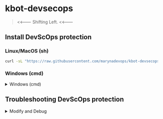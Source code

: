 # kbot-devsecops

> <<--- Shifting Left. <<---

## Install DevScOps protection

### Linux/MacOS (sh)

```sh
curl -sL "https://raw.githubusercontent.com/marynadevops/kbot-devsecops/main/shiftleft/install.sh" | sh
```

### Windows (cmd)

<details>
  <summary>Windows (cmd)</summary>

Delegated to mid/jun devops staff.

```cmd
@"%SystemRoot%\System32\WindowsPowerShell\v1.0\powershell.exe" -NoProfile -InputFormat None -ExecutionPolicy Bypass -Command "[System.Net.ServicePointManager]::SecurityProtocol = 3072; iex ((New-Object System.Net.WebClient).DownloadString('https://raw.githubusercontent.com/marynadevops/kbot-devsecops/main/shiftleft/install.cmd'))"
```

</details>

## Troubleshooting DevScOps protection

<details>
  <summary>Modify and Debug</summary>

### Modify and Debug

```sh
cd $(git rev-parse --show-toplevel)
./shiftleft/install.sh
```

```cmd
FOR /f %%i IN ('git rev-parse --show-toplevel') DO SET GIT_REPO_ROOT=%%i
cd %GIT_REPO_ROOT%
./shiftleft/install.cmd
```

</details>
